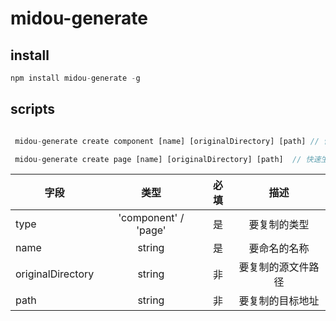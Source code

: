 # midou-generate

## install
```javascript
npm install midou-generate -g
```

## scripts
```javascript

 midou-generate create component [name] [originalDirectory] [path] // 快速生成组建

 midou-generate create page [name] [originalDirectory] [path]  // 快速生成页面

```

| 字段      | 类型	     | 必填	     | 描述	     | 
| ---------- | :-----------:  | :-----------:  | :-----------:  | 
| type     | 'component' / 'page'      |  是     |  要复制的类型     | 
| name     | string      |  是     | 要命名的名称     | 
| originalDirectory | string      |  非     |   要复制的源文件路径     | 
| path     |  string      |  非     |  要复制的目标地址     | 

